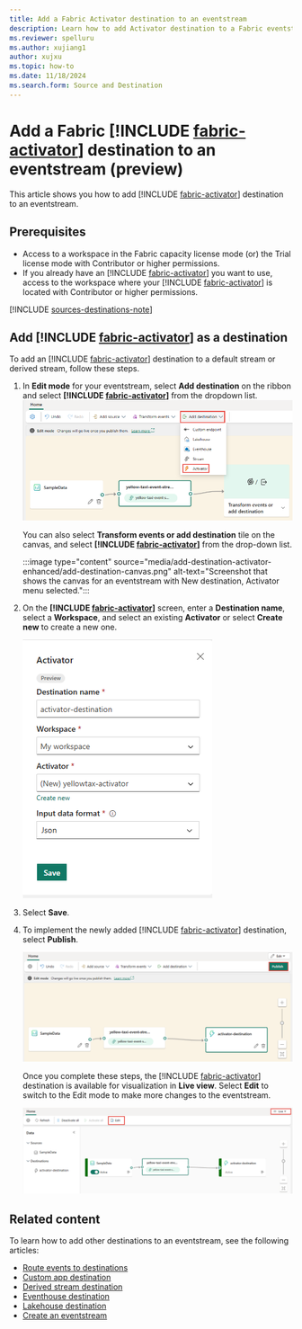 ```yaml
---
title: Add a Fabric Activator destination to an eventstream
description: Learn how to add Activator destination to a Fabric eventstream. This feature is currently in preview.
ms.reviewer: spelluru
ms.author: xujiang1
author: xujxu
ms.topic: how-to
ms.date: 11/18/2024
ms.search.form: Source and Destination
---
```


# Add a Fabric [!INCLUDE [fabric-activator](../real-time-intelligence/includes/fabric-activator.md)] destination to an eventstream (preview)

This article shows you how to add [!INCLUDE [fabric-activator](includes/fabric-activator.md)] destination to an eventstream.

## Prerequisites

- Access to a workspace in the Fabric capacity license mode (or) the Trial license mode with Contributor or higher permissions. 
- If you already have an [!INCLUDE [fabric-activator](includes/fabric-activator.md)] you want to use, access to the workspace where your [!INCLUDE [fabric-activator](includes/fabric-activator.md)] is located with Contributor or higher permissions.

[!INCLUDE [sources-destinations-note](./includes/sources-destinations-note.md)]

## Add [!INCLUDE [fabric-activator](includes/fabric-activator.md)] as a destination

To add an [!INCLUDE [fabric-activator](includes/fabric-activator.md)] destination to a default stream or derived stream, follow these steps.

1. In **Edit mode** for your eventstream, select **Add destination** on the ribbon and select **[!INCLUDE [fabric-activator](includes/fabric-activator.md)]** from the dropdown list.
   ![A screenshot of the Add destination dropdown list with Activator highlighted.](media/add-destination-activator-enhanced/add-destination.png)

    You can also select **Transform events or add destination** tile on the canvas, and select **[!INCLUDE [fabric-activator](includes/fabric-activator.md)]** from the drop-down list. 

    :::image type="content" source="media/add-destination-activator-enhanced/add-destination-canvas.png" alt-text="Screenshot that shows the canvas for an eventstream with New destination, Activator menu selected.":::
1. On the **[!INCLUDE [fabric-activator](includes/fabric-activator.md)]** screen, enter a **Destination name**, select a **Workspace**, and select an existing **Activator** or select **Create new** to create a new one.

   ![A screenshot of the Activator screen.](media/add-destination-activator-enhanced/activator-screen.png)
1. Select **Save**.
1. To implement the newly added [!INCLUDE [fabric-activator](includes/fabric-activator.md)] destination, select **Publish**.

   ![A screenshot of the stream and Activator destination in Edit mode with the Publish button highlighted.](media/add-destination-activator-enhanced/edit-mode.png)

    Once you complete these steps, the [!INCLUDE [fabric-activator](includes/fabric-activator.md)] destination is available for visualization in **Live view**. Select **Edit** to switch to the Edit mode to make more changes to the eventstream.

    ![A screenshot of the Activator destination available for visualization in Live view.](media/add-destination-activator-enhanced/live-view.png)


## Related content 

To learn how to add other destinations to an eventstream, see the following articles: 

- [Route events to destinations](add-manage-eventstream-destinations.md)
- [Custom app destination](add-destination-custom-app.md)
- [Derived stream destination](add-destination-derived-stream.md)
- [Eventhouse destination](add-destination-kql-database.md)
- [Lakehouse destination](add-destination-lakehouse.md)
- [Create an eventstream](create-manage-an-eventstream.md)


